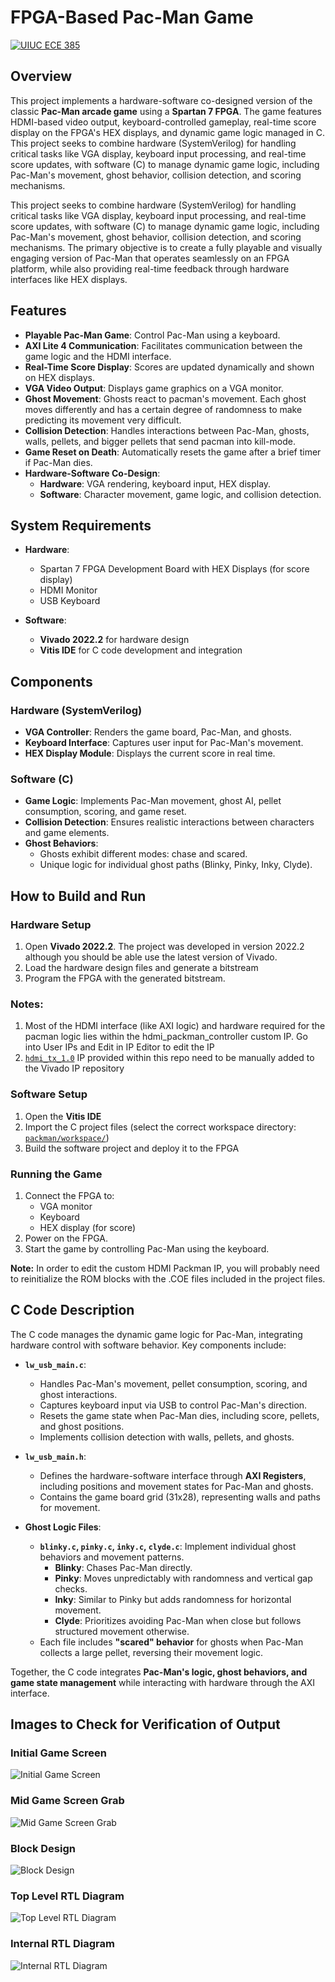 # FPGA-Based Pac-Man Game 

[![UIUC ECE 385](https://img.shields.io/badge/Course-ECE%20385-orange)](https://ece.illinois.edu/)

## Overview

This project implements a hardware-software co-designed version of the classic **Pac-Man arcade game** using a **Spartan 7 FPGA**. 
The game features HDMI-based video output, keyboard-controlled gameplay, real-time score display on the FPGA's HEX displays, and dynamic game logic managed in C. 
This project seeks to combine hardware (SystemVerilog) for handling critical tasks like VGA display, keyboard input processing, and real-time score updates, with software (C) to manage dynamic game logic, including Pac-Man's movement, ghost behavior, collision detection, and scoring mechanisms. <br>

This project seeks to combine hardware (SystemVerilog) for handling critical tasks like VGA display, keyboard input processing, and real-time score updates, with software (C) to manage dynamic game logic, including Pac-Man's movement, ghost behavior, collision detection, and scoring mechanisms. The primary objective is to create a fully playable and visually engaging version of Pac-Man that operates seamlessly on an FPGA platform, while also providing real-time feedback through hardware interfaces like HEX displays.


## Features

- **Playable Pac-Man Game**: Control Pac-Man using a keyboard.
- **AXI Lite 4 Communication**: Facilitates communication between the game logic and the HDMI interface.
- **Real-Time Score Display**: Scores are updated dynamically and shown on HEX displays.
- **VGA Video Output**: Displays game graphics on a VGA monitor.
- **Ghost Movement**: Ghosts react to pacman's movement. Each ghost moves differently and has a certain degree of randomness to make predicting its movement very difficult.
- **Collision Detection**: Handles interactions between Pac-Man, ghosts, walls, pellets, and bigger pellets that send pacman into kill-mode.
- **Game Reset on Death**: Automatically resets the game after a brief timer if Pac-Man dies.
- **Hardware-Software Co-Design**:
  - **Hardware**: VGA rendering, keyboard input, HEX display.
  - **Software**: Character movement, game logic, and collision detection.


## System Requirements

- **Hardware**:
  - Spartan 7 FPGA Development Board with HEX Displays (for score display)
  - HDMI Monitor
  - USB Keyboard

- **Software**:
  - **Vivado 2022.2** for hardware design
  - **Vitis IDE** for C code development and integration


## Components

### Hardware (SystemVerilog)
- **VGA Controller**: Renders the game board, Pac-Man, and ghosts.
- **Keyboard Interface**: Captures user input for Pac-Man's movement.
- **HEX Display Module**: Displays the current score in real time.

### Software (C)
- **Game Logic**: Implements Pac-Man movement, ghost AI, pellet consumption, scoring, and game reset.
- **Collision Detection**: Ensures realistic interactions between characters and game elements.
- **Ghost Behaviors**:
  - Ghosts exhibit different modes: chase and scared.
  - Unique logic for individual ghost paths (Blinky, Pinky, Inky, Clyde).


## How to Build and Run

### Hardware Setup
1. Open **Vivado 2022.2**. The project was developed in version 2022.2 although you should be able use the latest version of Vivado.
2. Load the hardware design files and generate a bitstream
3. Program the FPGA with the generated bitstream.
### Notes:
1. Most of the HDMI interface (like AXI logic) and hardware required for the pacman logic lies within the hdmi_packman_controller custom IP. Go into User IPs and Edit in IP Editor to edit the IP
2. [`hdmi_tx_1.0`](hdmi_tx_1.0/) IP provided within this repo need to be manually added to the Vivado IP repository

### Software Setup
1. Open the **Vitis IDE**
2. Import the C project files (select the correct workspace directory: [`packman/workspace/`](packman/workspace/))
3. Build the software project and deploy it to the FPGA

### Running the Game
1. Connect the FPGA to:
   - VGA monitor
   - Keyboard
   - HEX display (for score)
2. Power on the FPGA.
3. Start the game by controlling Pac-Man using the keyboard.

**Note:** In order to edit the custom HDMI Packman IP, you will probably need to reinitialize the ROM blocks with the .COE files included in the project files.

## C Code Description

The C code manages the dynamic game logic for Pac-Man, integrating hardware control with software behavior. Key components include:

- **`lw_usb_main.c`**:  
  - Handles Pac-Man's movement, pellet consumption, scoring, and ghost interactions.  
  - Captures keyboard input via USB to control Pac-Man's direction.  
  - Resets the game state when Pac-Man dies, including score, pellets, and ghost positions.  
  - Implements collision detection with walls, pellets, and ghosts.  

- **`lw_usb_main.h`**:  
  - Defines the hardware-software interface through **AXI Registers**, including positions and movement states for Pac-Man and ghosts.  
  - Contains the game board grid (31x28), representing walls and paths for movement.  

- **Ghost Logic Files**:  
  - **`blinky.c`, `pinky.c`, `inky.c`, `clyde.c`**: Implement individual ghost behaviors and movement patterns.  
    - **Blinky**: Chases Pac-Man directly.  
    - **Pinky**: Moves unpredictably with randomness and vertical gap checks.  
    - **Inky**: Similar to Pinky but adds randomness for horizontal movement.  
    - **Clyde**: Prioritizes avoiding Pac-Man when close but follows structured movement otherwise.  
  - Each file includes **"scared" behavior** for ghosts when Pac-Man collects a large pellet, reversing their movement logic.  

Together, the C code integrates **Pac-Man's logic, ghost behaviors, and game state management** while interacting with hardware through the AXI interface.


## Images to Check for Verification of Output

### Initial Game Screen
![Initial Game Screen](initGameScreen.png)

### Mid Game Screen Grab
![Mid Game Screen Grab](midGameScreenGrab.jpg)

### Block Design
![Block Design](blockDesign.png)

### Top Level RTL Diagram
![Top Level RTL Diagram](topLevelRTL.png)

### Internal RTL Diagram
![Internal RTL Diagram](internalRTL.png)
